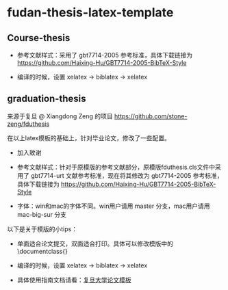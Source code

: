 # fudan-thesis-latex-template

## Course-thesis

- 参考文献样式：采用了 gbt7714-2005 参考标准，具体下载链接为 https://github.com/Haixing-Hu/GBT7714-2005-BibTeX-Style

- 编译的时候，设置 xelatex -> biblatex -> xelatex

  

## graduation-thesis

来源于复旦 @ Xiangdong Zeng 的项目 https://github.com/stone-zeng/fduthesis

在以上latex模板的基础上，针对毕业论文，修改了一些配置。

- 加入致谢

- 参考文献样式：针对于原模版的参考文献部分，原模版fduthesis.cls文件中采用了 gbt7714-urt 文献参考标准，现在将其修改为 gbt7714-2005 参考标准，具体下载链接为 https://github.com/Haixing-Hu/GBT7714-2005-BibTeX-Style

- 字体：win和mac的字体不同。win用户请用 master 分支，mac用户请用 mac-big-sur 分支

以下是关于模版的小tips：
- 单面适合论文提交，双面适合打印。具体可以修改模版中的  \documentclass{}

- 编译的时候，设置 xelatex -> biblatex -> xelatex

- 具体使用指南文档请看：[复旦大学论文模板](https://mirror-hk.koddos.net/CTAN/macros/latex/contrib/fduthesis/fduthesis.pdf)
